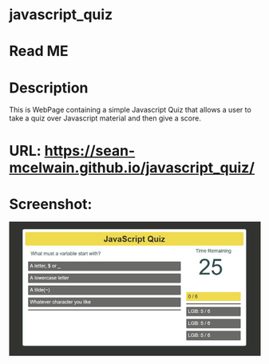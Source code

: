 # javascript_quiz
# Read ME
# Description

This is WebPage containing a simple Javascript Quiz that allows a user to take a quiz over Javascript material and then give a score. 

# URL: https://sean-mcelwain.github.io/javascript_quiz/

# Screenshot:

![Screenshot](https://github.com/sean-mcelwain/javascript_quiz/blob/main/assets/screenshot.jpg)



